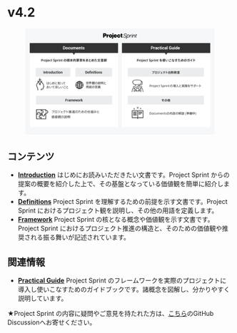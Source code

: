 # v4.2

<figure><img src="../../.gitbook/assets/documents.png" alt=""><figcaption></figcaption></figure>

## コンテンツ

* [**Introduction**](introduction.md) はじめにお読みいただきたい文書です。Project Sprint からの提案の概要を紹介した上で、その基盤となっている価値観を簡単に紹介します。
* [**Definitions**](definitions.md) Project Sprint を理解するための前提を示す文書です。Project Sprint におけるプロジェクト観を説明し、その他の用語を定義します。
* [**Framework**](framework.md) Project Sprint の核となる概念や価値観を示す文書です。Project Sprint におけるプロジェクト推進の構造と、そのための価値観や推奨される振る舞いが記述されています。

## 関連情報

* [**Practical Guide**](https://miro.com/app/board/uXjVMX-zl6s=/) Project Sprint のフレームワークを実際のプロジェクトに導入し使いこなすためのガイドブックです。諸概念を図解し、分かりやすく説明しています。

★Project Sprint の内容に疑問やご意見を持たれた方は、[こちら](https://github.com/copilot-jp/project-sprint/discussions)のGitHub Discussionへお寄せください。
